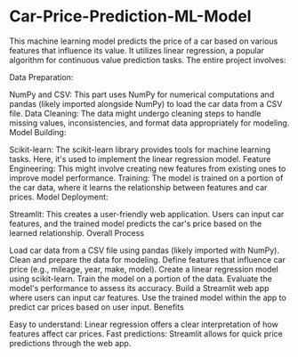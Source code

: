 # Car-Price-Prediction-ML-Model

This machine learning model predicts the price of a car based on various features that influence its value. It utilizes linear regression, a popular algorithm for continuous value prediction tasks. The entire project involves:

Data Preparation:

NumPy and CSV: This part uses NumPy for numerical computations and pandas (likely imported alongside NumPy) to load the car data from a CSV file.
Data Cleaning: The data might undergo cleaning steps to handle missing values, inconsistencies, and format data appropriately for modeling.
Model Building:

Scikit-learn: The scikit-learn library provides tools for machine learning tasks. Here, it's used to implement the linear regression model.
Feature Engineering: This might involve creating new features from existing ones to improve model performance.
Training: The model is trained on a portion of the car data, where it learns the relationship between features and car prices.
Model Deployment:

Streamlit: This creates a user-friendly web application. Users can input car features, and the trained model predicts the car's price based on the learned relationship.
Overall Process

Load car data from a CSV file using pandas (likely imported with NumPy).
Clean and prepare the data for modeling.
Define features that influence car price (e.g., mileage, year, make, model).
Create a linear regression model using scikit-learn.
Train the model on a portion of the data.
Evaluate the model's performance to assess its accuracy.
Build a Streamlit web app where users can input car features.
Use the trained model within the app to predict car prices based on user input.
Benefits

Easy to understand: Linear regression offers a clear interpretation of how features affect car prices.
Fast predictions: Streamlit allows for quick price predictions through the web app.
